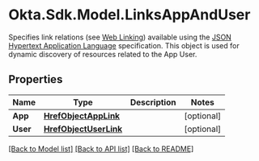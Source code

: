 # Okta.Sdk.Model.LinksAppAndUser
Specifies link relations (see [Web Linking](https://www.rfc-editor.org/rfc/rfc8288)) available using the [JSON Hypertext Application Language](https://datatracker.ietf.org/doc/html/draft-kelly-json-hal-06) specification. This object is used for dynamic discovery of resources related to the App User.

## Properties

Name | Type | Description | Notes
------------ | ------------- | ------------- | -------------
**App** | [**HrefObjectAppLink**](HrefObjectAppLink.md) |  | [optional] 
**User** | [**HrefObjectUserLink**](HrefObjectUserLink.md) |  | [optional] 

[[Back to Model list]](../README.md#documentation-for-models) [[Back to API list]](../README.md#documentation-for-api-endpoints) [[Back to README]](../README.md)

